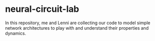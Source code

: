 # neural-circuit-lab
In this repository, me and Lenni are collecting our code to model simple network architectures to play with and understand their properties and dynamics.
